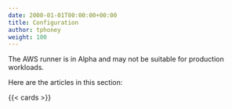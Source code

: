 ```yaml
---
date: 2000-01-01T00:00:00+00:00
title: Configuration
author: tphoney
weight: 100
---
```


<div class="alert">
The AWS runner is in Alpha and may not be suitable for production workloads.
</div>

Here are the articles in this section:

{{< cards >}}
